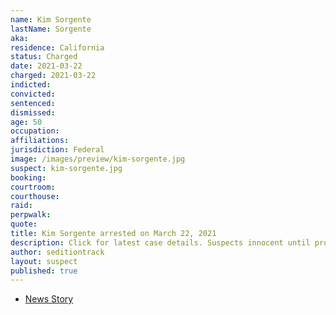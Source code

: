 ```yaml
---
name: Kim Sorgente
lastName: Sorgente
aka:
residence: California
status: Charged
date: 2021-03-22
charged: 2021-03-22
indicted:
convicted:
sentenced:
dismissed:
age: 50
occupation:
affiliations:
jurisdiction: Federal
image: /images/preview/kim-sorgente.jpg
suspect: kim-sorgente.jpg
booking:
courtroom:
courthouse:
raid:
perpwalk:
quote:
title: Kim Sorgente arrested on March 22, 2021
description: Click for latest case details. Suspects innocent until proven guilty.
author: seditiontrack
layout: suspect
published: true
---
```


- [News Story](https://www.latimes.com/socal/daily-pilot/news/story/2021-03-29/huntington-beach-resident-kim-sorgente-pleads-not-guilty-to-two-felony-assult-counts)
